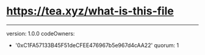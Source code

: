 # https://tea.xyz/what-is-this-file
---
version: 1.0.0
codeOwners:
  - '0xC1FA57133B45F51deCFEE476967b5e967d4cAA22'
quorum: 1
